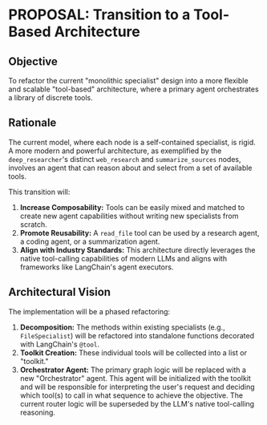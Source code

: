 
# PROPOSAL: Transition to a Tool-Based Architecture

## Objective
To refactor the current "monolithic specialist" design into a more flexible and scalable "tool-based" architecture, where a primary agent orchestrates a library of discrete tools.

## Rationale
The current model, where each node is a self-contained specialist, is rigid. A more modern and powerful architecture, as exemplified by the `deep_researcher`'s distinct `web_research` and `summarize_sources` nodes, involves an agent that can reason about and select from a set of available tools.

This transition will:
1.  **Increase Composability:** Tools can be easily mixed and matched to create new agent capabilities without writing new specialists from scratch.
2.  **Promote Reusability:** A `read_file` tool can be used by a research agent, a coding agent, or a summarization agent.
3.  **Align with Industry Standards:** This architecture directly leverages the native tool-calling capabilities of modern LLMs and aligns with frameworks like LangChain's agent executors.

## Architectural Vision
The implementation will be a phased refactoring:
1.  **Decomposition:** The methods within existing specialists (e.g., `FileSpecialist`) will be refactored into standalone functions decorated with LangChain's `@tool`.
2.  **Toolkit Creation:** These individual tools will be collected into a list or "toolkit."
3.  **Orchestrator Agent:** The primary graph logic will be replaced with a new "Orchestrator" agent. This agent will be initialized with the toolkit and will be responsible for interpreting the user's request and deciding which tool(s) to call in what sequence to achieve the objective. The current router logic will be superseded by the LLM's native tool-calling reasoning.
